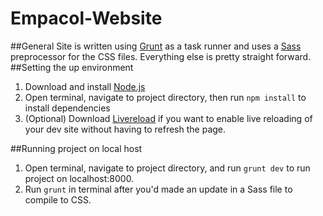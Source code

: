 # Empacol-Website
##General
Site is written using [Grunt](http://gruntjs.com/) as a task runner and uses a [Sass](sass-lang.com) preprocessor for the CSS files. Everything else is pretty straight forward. 
##Setting the up environment
1. Download and install [Node.js](http://nodejs.org/)
2. Open terminal, navigate to project directory, then run `npm install` to install dependencies
3. (Optional) Download [Livereload](https://chrome.google.com/webstore/detail/livereload/jnihajbhpnppcggbcgedagnkighmdlei?hl=en) if you want to enable live reloading of your dev site without having to refresh the page.

##Running project on local host
1. Open terminal, navigate to project directory, and run `grunt dev` to run project on localhost:8000.
2. Run `grunt` in terminal after you'd made an update in a Sass file to compile to CSS.
